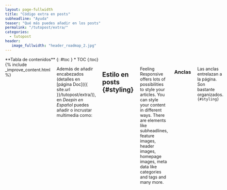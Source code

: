 ```yaml
---
layout: page-fullwidth
title: "Código extra en posts"
subheadline: "Ayuda"
teaser: "Qué más puedes añadir en los posts"
permalink: "/tutopost/extra/"
categories:
  - tutopost
header:
   image_fullwidth: "header_roadmap_2.jpg"
---
```

<div class="row">
<div class="medium-4 medium-push-8 columns" markdown="1">
<div class="panel radius" markdown="1">
**Tabla de contenidos**
{: #toc }
*  TOC
{:toc}
</div>
</div><!-- /.medium-4.columns -->



<div class="medium-8 medium-pull-4 columns" markdown="1">
{% include _improve_content.html %}


Además de añadir encabezados (detalles en [página Doc]({{ site.url }}/tutopost/extra/)), en *Deepin en Español* puedes añadir o incrustar multimedia como:


## Estilo en posts   {#styling}

Feeling Responsive offers lots of possibilities to style your articles. You can style your content in different ways. There are elements like subheadlines, feature images, header images, homepage images, meta data like categories and tags and many more.

### Anclas

Las anclas entrelazan a la página. Son bastante organizados.
`{#styling}`

### subheadlines

Si quieres añadir un línea debajo del encabezado, define al iniciar el texto como:

`subheadline:  "Subheadline"`

### Citas

Las citas son apropiadas para entrevistas o contenido de páginas web usa el siguiente código:

> Age is an issue of mind over matter. If you don't mind, it doesn't matter.
<cite>Mark Twain</cite>

<small markdown="1">[Up to table of contents](#toc)</small>
{: .text-right }


## Comentarios

Puedes usar comentarios con *Feeling Responsive* cortesía de Disqus. Si usas Disqus-Comments abre `config.yml` y establece en el `disqus_shortname`. [More on how to use Disqus ›](https://disqus.com/websites/)

Por defecto, están desactivados y puedes personalizar en `config.yml`. Para **activar comentarios** añade el código `comments: true` debajo de `layout: page`. 

<small markdown="1">[Up to table of contents](#toc)</small>
{: .text-right }



## Vídeos adaptables al tamaño

Con foundation los vídeos adaptables al tamaño (flexible) son fáciles. [More ›](http://foundation.zurb.com/docs/components/flex_video.html)

<div class="flex-video">
        <iframe width="1280" height="720" src="//www.youtube.com/embed/WoHxoz_0ykI" frameborder="0" allowfullscreen></iframe>
</div>

### Código para usar vídeos flexibles

{% highlight html %}
<div class="flex-video">
  <iframe with video />
</div>
{% endhighlight %}


<img class="t60" src="{{ site.urlimg }}header_homepage_13.jpg" alt="">

## Crear una tabla de contenido
{: .t60}

Con el código pasador Kramdown puedes renderizar una tabla de contenido al post. Solo inserta el siguiente código antes de añadir párrafos. Más información en [»Automatic ›Table of Contents‹ Generation«](http://kramdown.gettalong.org/converter/html.html#toc).

### Versión Bare Bones
{% highlight html %}
### Table of Contents
*  Auto generated table of contents
{:toc}
{% endhighlight %}

### Versión panel Foundation

{% highlight html %}
<div class="panel radius" markdown="1">
**Table of Contents**
{: #toc }
*  TOC
{:toc}
</div>
{% endhighlight %}
<small markdown="1">[Up to table of contents](#toc)</small>
{: .text-right }

## Miga de pan

Para activar una miga de pan ([breadcrumbs](https://es.wikipedia.org/wiki/Miga_de_pan_(inform%C3%A1tica))), añade...

{% highlight html %}
breadcrumb: true
{% endhighlight %}


## Códigos listos para usar
{: .t60}

Puedes añadir códigos especiales Markdown (llamados Liquid code).

### Lista de publicaciones

Son bastante útiles para añadir un listado de publicaciones filtrado por:

- entries › entradas máximas
- offset › entradas omitidas desde el inicio
- category › define **una** categoría para mostrar dichas entradas

Así funciona si quiero listar las noticias desde el segundo hasta el cuarto:

~~~
{% raw %}{% include list-posts entries='3' offset='1' category='noticias' %}{% endraw %}
~~~

### next-previous-post-in-category.html

Añade enlaces al anterior y siguiente post. En el front matter se añade.

~~~
{% raw %} {% include next-previous-post-in-category %}{% endraw %}
~~~


### improve_content

Útil para editar código fuente directamente similar a una wiki. Está inspirada en [Ben Balters Blog](http://ben.balter.com/).

~~~
{% raw %}{% include _improve_content.html %}{% endraw %}
~~~


### list-collection

Permite agrupar publicaciones que no están publicadas, de todas formas usa el siguiente código.

~~~
{% raw %}{% include list-collection collection='wordpress' %}{% endraw %}
~~~

### enlaces internos

Puedes hacer un enlace interno sin escribir la URL del página de la siguiente manera:

~~~
{% raw %}[titulo link]({{ site.url }}/cat/titulo/){% endraw %}
~~~

### alert – Incrustar un aviso en la publicación

Ese método es útil para avisar a los usuarios. Por favor, no añadas `.html` para evitar errores. Tienes cinco tipos de avisos: `warning`, `info`, `success`, `alert` y `text`. 

~~~
{% raw %}{% include alert warning='This is a warning.' %}
{% include alert info='An info box.' %}
{% include alert success='Yeah, you made it!' %}
{% include alert alert='Danger!' %}
{% include alert terminal='jekyll -serve' %}
{% include alert text='Just a note!' %}{% endraw %}
~~~

{% include alert warning='This is a warning.' %}
{% include alert info='An info box.' %}
{% include alert success='Yeah, you made it!' %}
{% include alert alert='Danger!' %}
{% include alert terminal='jekyll -serve' %}
{% include alert text='Just a note!' %}

Si es posible usa la etiqueta `<html>` como en la siguiente demostración.

~~~
{% raw %}{% include alert info='<em>Feeling Responsive</em> is listed on <a href="http://jekyllthemes.org/">http://jekyllthemes.org</a>' %}{% endraw %}
~~~

{% include alert info='<em>Feeling Responsive</em> is listed on <a href="http://jekyllthemes.org/">http://jekyllthemes.org</a>' %}

<small markdown="1">[Up to table of contents](#toc)</small>
{: .text-right }

{% include _improve_content.html %}

</div><!-- /.medium-8.columns -->
</div><!-- /.row -->
